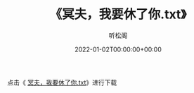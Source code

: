 ﻿---
title:  《冥夫，我要休了你.txt》
date:   2022-01-02T00:00:00+00:00
author: 听松阁
layout: post
permalink: /冥夫，我要休了你/
categories: 小说
tags: [小说]
---

点击《 [冥夫，我要休了你.txt](http://img.660000.xyz/bookstukust/book/bntxt/10/冥夫，我要休了你.txt)》进行下载